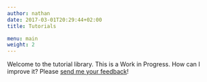 ```yaml
---
author: nathan
date: 2017-03-01T20:29:44+02:00
title: Tutorials

menu: main
weight: 2
---
```


<!-- TODO: Page per type of tutorial/category? More like guide to each theme -->
Welcome to the tutorial library. This is a Work in Progress. How can I improve it? Please [send me your feedback](mailto:nathan@gdquest.com)!